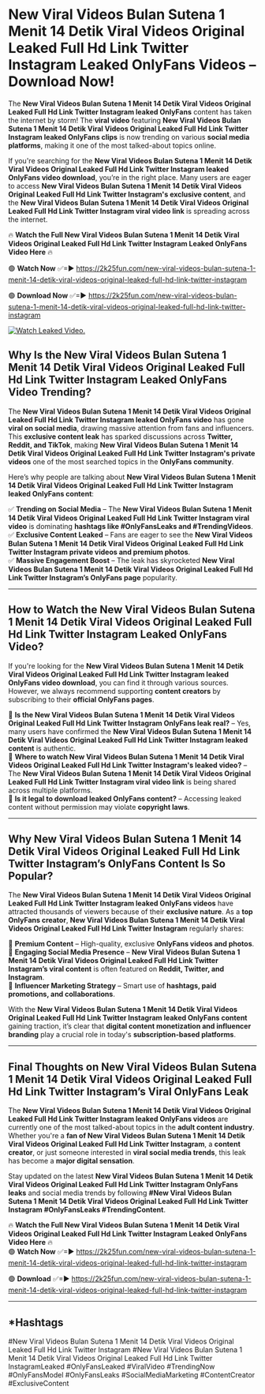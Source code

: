 # New Viral Videos Bulan Sutena 1 Menit 14 Detik Viral Videos Original Leaked Full Hd Link Twitter Instagram Leaked OnlyFans Videos – Download Now!

The **New Viral Videos Bulan Sutena 1 Menit 14 Detik Viral Videos Original Leaked Full Hd Link Twitter Instagram leaked OnlyFans** content has taken the internet by storm! The **viral video** featuring **New Viral Videos Bulan Sutena 1 Menit 14 Detik Viral Videos Original Leaked Full Hd Link Twitter Instagram leaked OnlyFans clips** is now trending on various **social media platforms**, making it one of the most talked-about topics online.  

If you're searching for the **New Viral Videos Bulan Sutena 1 Menit 14 Detik Viral Videos Original Leaked Full Hd Link Twitter Instagram leaked OnlyFans video download**, you’re in the right place. Many users are eager to access **New Viral Videos Bulan Sutena 1 Menit 14 Detik Viral Videos Original Leaked Full Hd Link Twitter Instagram's exclusive content**, and the **New Viral Videos Bulan Sutena 1 Menit 14 Detik Viral Videos Original Leaked Full Hd Link Twitter Instagram viral video link** is spreading across the internet.  

🔥 **Watch the Full New Viral Videos Bulan Sutena 1 Menit 14 Detik Viral Videos Original Leaked Full Hd Link Twitter Instagram Leaked OnlyFans Video Here** 🔥  

🟢 **Watch Now** ✅=► https://2k25fun.com/new-viral-videos-bulan-sutena-1-menit-14-detik-viral-videos-original-leaked-full-hd-link-twitter-instagram

🟢 **Download Now** ✅=► https://2k25fun.com/new-viral-videos-bulan-sutena-1-menit-14-detik-viral-videos-original-leaked-full-hd-link-twitter-instagram

[![Watch Leaked Video.](https://miro.medium.com/v2/resize:fit:828/format:webp/1*cilzJN44JGOrTw9NJCrNHA.gif "Watch Leaked Video")](https://2k25fun.com/new-viral-videos-bulan-sutena-1-menit-14-detik-viral-videos-original-leaked-full-hd-link-twitter-instagram)

## **Why Is the New Viral Videos Bulan Sutena 1 Menit 14 Detik Viral Videos Original Leaked Full Hd Link Twitter Instagram Leaked OnlyFans Video Trending?**  

The **New Viral Videos Bulan Sutena 1 Menit 14 Detik Viral Videos Original Leaked Full Hd Link Twitter Instagram leaked OnlyFans video** has gone **viral on social media**, drawing massive attention from fans and influencers. This **exclusive content leak** has sparked discussions across **Twitter, Reddit, and TikTok**, making **New Viral Videos Bulan Sutena 1 Menit 14 Detik Viral Videos Original Leaked Full Hd Link Twitter Instagram's private videos** one of the most searched topics in the **OnlyFans community**.  

Here’s why people are talking about **New Viral Videos Bulan Sutena 1 Menit 14 Detik Viral Videos Original Leaked Full Hd Link Twitter Instagram leaked OnlyFans content**:  

✅ **Trending on Social Media** – The **New Viral Videos Bulan Sutena 1 Menit 14 Detik Viral Videos Original Leaked Full Hd Link Twitter Instagram viral video** is dominating **hashtags like #OnlyFansLeaks and #TrendingVideos**.  
✅ **Exclusive Content Leaked** – Fans are eager to see the **New Viral Videos Bulan Sutena 1 Menit 14 Detik Viral Videos Original Leaked Full Hd Link Twitter Instagram private videos and premium photos**.  
✅ **Massive Engagement Boost** – The leak has skyrocketed **New Viral Videos Bulan Sutena 1 Menit 14 Detik Viral Videos Original Leaked Full Hd Link Twitter Instagram’s OnlyFans page** popularity.  

---

## **How to Watch the New Viral Videos Bulan Sutena 1 Menit 14 Detik Viral Videos Original Leaked Full Hd Link Twitter Instagram Leaked OnlyFans Video?**  

If you're looking for the **New Viral Videos Bulan Sutena 1 Menit 14 Detik Viral Videos Original Leaked Full Hd Link Twitter Instagram leaked OnlyFans video download**, you can find it through various sources. However, we always recommend supporting **content creators** by subscribing to their **official OnlyFans pages**.  

🔹 **Is the New Viral Videos Bulan Sutena 1 Menit 14 Detik Viral Videos Original Leaked Full Hd Link Twitter Instagram OnlyFans leak real?** – Yes, many users have confirmed the **New Viral Videos Bulan Sutena 1 Menit 14 Detik Viral Videos Original Leaked Full Hd Link Twitter Instagram leaked content** is authentic.  
🔹 **Where to watch New Viral Videos Bulan Sutena 1 Menit 14 Detik Viral Videos Original Leaked Full Hd Link Twitter Instagram's leaked video?** – The **New Viral Videos Bulan Sutena 1 Menit 14 Detik Viral Videos Original Leaked Full Hd Link Twitter Instagram viral video link** is being shared across multiple platforms.  
🔹 **Is it legal to download leaked OnlyFans content?** – Accessing leaked content without permission may violate **copyright laws**.  

---

## **Why New Viral Videos Bulan Sutena 1 Menit 14 Detik Viral Videos Original Leaked Full Hd Link Twitter Instagram’s OnlyFans Content Is So Popular?**  

The **New Viral Videos Bulan Sutena 1 Menit 14 Detik Viral Videos Original Leaked Full Hd Link Twitter Instagram leaked OnlyFans videos** have attracted thousands of viewers because of their **exclusive nature**. As a **top OnlyFans creator**, **New Viral Videos Bulan Sutena 1 Menit 14 Detik Viral Videos Original Leaked Full Hd Link Twitter Instagram** regularly shares:  

📌 **Premium Content** – High-quality, exclusive **OnlyFans videos and photos**.  
📌 **Engaging Social Media Presence** – **New Viral Videos Bulan Sutena 1 Menit 14 Detik Viral Videos Original Leaked Full Hd Link Twitter Instagram’s viral content** is often featured on **Reddit, Twitter, and Instagram**.  
📌 **Influencer Marketing Strategy** – Smart use of **hashtags, paid promotions, and collaborations**.  

With the **New Viral Videos Bulan Sutena 1 Menit 14 Detik Viral Videos Original Leaked Full Hd Link Twitter Instagram leaked OnlyFans content** gaining traction, it’s clear that **digital content monetization and influencer branding** play a crucial role in today's **subscription-based platforms**.  

---

## **Final Thoughts on New Viral Videos Bulan Sutena 1 Menit 14 Detik Viral Videos Original Leaked Full Hd Link Twitter Instagram’s Viral OnlyFans Leak**  

The **New Viral Videos Bulan Sutena 1 Menit 14 Detik Viral Videos Original Leaked Full Hd Link Twitter Instagram leaked OnlyFans videos** are currently one of the most talked-about topics in the **adult content industry**. Whether you're a **fan of New Viral Videos Bulan Sutena 1 Menit 14 Detik Viral Videos Original Leaked Full Hd Link Twitter Instagram**, a **content creator**, or just someone interested in **viral social media trends**, this leak has become a **major digital sensation**.  

Stay updated on the latest **New Viral Videos Bulan Sutena 1 Menit 14 Detik Viral Videos Original Leaked Full Hd Link Twitter Instagram OnlyFans leaks** and social media trends by following **#New Viral Videos Bulan Sutena 1 Menit 14 Detik Viral Videos Original Leaked Full Hd Link Twitter Instagram #OnlyFansLeaks #TrendingContent**.  

🔥 **Watch the Full New Viral Videos Bulan Sutena 1 Menit 14 Detik Viral Videos Original Leaked Full Hd Link Twitter Instagram Leaked OnlyFans Video Here** 🔥  
🟢 **Watch Now** ✅=► https://2k25fun.com/new-viral-videos-bulan-sutena-1-menit-14-detik-viral-videos-original-leaked-full-hd-link-twitter-instagram

🟢 **Download** ✅=► https://2k25fun.com/new-viral-videos-bulan-sutena-1-menit-14-detik-viral-videos-original-leaked-full-hd-link-twitter-instagram

---

## *Hashtags
#New Viral Videos Bulan Sutena 1 Menit 14 Detik Viral Videos Original Leaked Full Hd Link Twitter Instagram #New Viral Videos Bulan Sutena 1 Menit 14 Detik Viral Videos Original Leaked Full Hd Link Twitter InstagramLeaked #OnlyFansLeaked #ViralVideo #TrendingNow #OnlyFansModel #OnlyFansLeaks #SocialMediaMarketing #ContentCreator #ExclusiveContent  